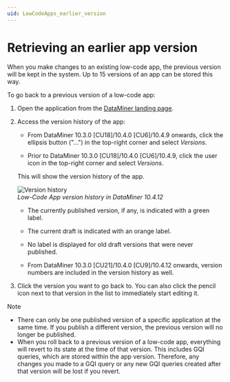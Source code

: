 ```yaml
---
uid: LowCodeApps_earlier_version
---
```


# Retrieving an earlier app version

When you make changes to an existing low-code app, the previous version will be kept in the system. Up to 15 versions of an app can be stored this way.

To go back to a previous version of a low-code app:

1. Open the application from the [DataMiner landing page](xref:Accessing_the_web_apps#dataminer-landing-page).

1. Access the version history of the app:

   - From DataMiner 10.3.0 [CU18]/10.4.0 [CU6]/10.4.9 onwards<!--RN 40077-->, click the ellipsis button ("...") in the top-right corner and select *Versions*.

   - Prior to DataMiner 10.3.0 [CU18]/10.4.0 [CU6]/10.4.9, click the user icon in the top-right corner and select *Versions*.

   This will show the version history of the app.

   ![Version history](~/dataminer/images/Version_History.png)<br>*Low-Code App version history in DataMiner 10.4.12*

   - The currently published version, if any, is indicated with a green label. <!-- RN 32200 -->

   - The current draft is indicated with an orange label.

   - No label is displayed for old draft versions that were never published.

   - From DataMiner 10.3.0 [CU21]/10.4.0 [CU9]/10.4.12 onwards<!--RN 41034-->, version numbers are included in the version history as well.

1. Click the version you want to go back to. You can also click the pencil icon next to that version in the list to immediately start editing it.

> [!NOTE]
>
> - There can only be one published version of a specific application at the same time. If you publish a different version, the previous version will no longer be published.
> - When you roll back to a previous version of a low-code app, everything will revert to its state at the time of that version. This includes GQI queries, which are stored within the app version. Therefore, any changes you made to a GQI query or any new GQI queries created after that version will be lost if you revert.
